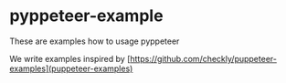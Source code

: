 # pyppeteer-example
These are examples how to usage pyppeteer

We write examples inspired by [https://github.com/checkly/puppeteer-examples](puppeteer-examples)

